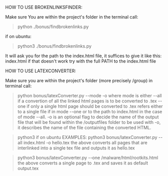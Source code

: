 HOW TO USE BROKENLINKSFINDER:

Make sure You are within the project's folder
in the terminal call:
>python ./bonus/findbrokenlinks.py

if on ubuntu:
>python3 ./bonus/findbrokenlinks.py

It will ask you for the path to the index.html file,
it suffices to give it like this:
index.html
if that doesn't work try with the full PATH to the index.html file

HOW TO USE LATEXCONVERTER:

Make sure you are within the project's folder (more precisely /group)
in terminal call:
>python bonus/latexConverter.py --mode <file path> -o <outputfile name>
where mode is either --all if a convertion of all the linked html pages is to be converted to .tex
                     --one if only a single html page should be converted to .tex
<file path> refers either to a single file if in mode --one or to the path to index.html in the case of mode --all.
-o is an optional flag to decide the name of the output file that will be found within the /outputfiles folder
<outputfile name> to be used with -o, it describes the name of the file containing the converted HTML.

>python3 if on ubuntu 
EXAMPLES:
>python3 bonus/latexConverter.py --all index.html -o hello.tex 
the above converts all pages that are interlinked into a single tex file and outputs it as hello.tex

>python3 bonus/latexConverter.py --one /malware/html/rootkits.html
the above converts a single page to .tex and saves it as default output.tex

